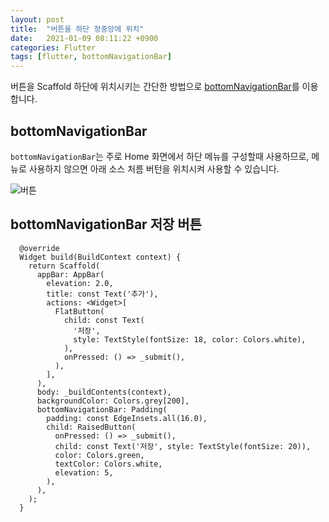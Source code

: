 ```yaml
---
layout: post
title:  "버튼을 하단 정중앙에 위치"
date:   2021-01-09 08:11:22 +0900
categories: Flutter
tags: [flutter, bottomNavigationBar]
---
```


버튼을 Scaffold 하단에 위치시키는 간단한 방법으로 [bottomNavigationBar](https://api.flutter.dev/flutter/material/BottomNavigationBar-class.html)를 이용합니다.

## bottomNavigationBar
`bottomNavigationBar`는 주로 Home 화면에서 하단 메뉴를 구성할때 사용하므로, 메뉴로 사용하지 않으면 아래 소스 처름 버턴을 위치시켜 사용할 수 있습니다.

![버튼](/flutter/2021-01-09/button.JPG)


## bottomNavigationBar 저장 버튼
```
  @override
  Widget build(BuildContext context) {
    return Scaffold(
      appBar: AppBar(
        elevation: 2.0,
        title: const Text('추가'),
        actions: <Widget>[
          FlatButton(
            child: const Text(
              '저장',
              style: TextStyle(fontSize: 18, color: Colors.white),
            ),
            onPressed: () => _submit(),
          ),
        ],
      ),
      body: _buildContents(context),
      backgroundColor: Colors.grey[200],
      bottomNavigationBar: Padding(
        padding: const EdgeInsets.all(16.0),
        child: RaisedButton(
          onPressed: () => _submit(),
          child: const Text('저장', style: TextStyle(fontSize: 20)),
          color: Colors.green,
          textColor: Colors.white,
          elevation: 5,
        ),
      ),
    );
  }
```
